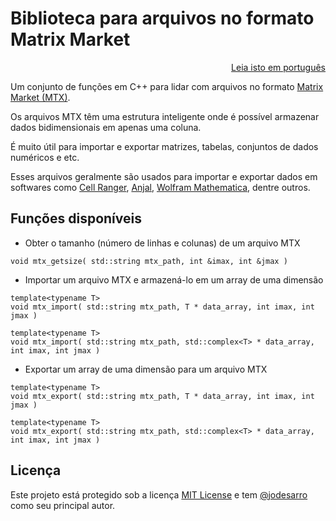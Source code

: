 # Biblioteca para arquivos no formato Matrix Market

<p align="right"><a href="https://github.com/jodesarro/mtx-library/blob/master/README.pt-br.md">Leia isto em português</a></p>

Um conjunto de funções em C++ para lidar com arquivos no formato [Matrix Market (MTX)](https://math.nist.gov/MatrixMarket/formats.html).

Os arquivos MTX têm uma estrutura inteligente onde é possível armazenar dados bidimensionais em apenas uma coluna.

É muito útil para importar e exportar matrizes, tabelas, conjuntos de dados numéricos e etc.

Esses arquivos geralmente são usados para importar e exportar dados em softwares como [Cell Ranger](https://support.10xgenomics.com/single-cell-gene-expression/software/pipelines/latest/what-is-cell-ranger), [Anjal](http://murasu.com/murasu-anjal/), [Wolfram Mathematica](https://reference.wolfram.com/language/ref/format/MTX.html), dentre outros.

## Funções disponíveis

- Obter o tamanho (número de linhas e colunas) de um arquivo MTX
```
void mtx_getsize( std::string mtx_path, int &imax, int &jmax )
```

- Importar um arquivo MTX e armazená-lo em um array de uma dimensão
```
template<typename T>
void mtx_import( std::string mtx_path, T * data_array, int imax, int jmax )

template<typename T>
void mtx_import( std::string mtx_path, std::complex<T> * data_array, int imax, int jmax )
```

- Exportar um array de uma dimensão para um arquivo MTX
```
template<typename T>
void mtx_export( std::string mtx_path, T * data_array, int imax, int jmax )

template<typename T>
void mtx_export( std::string mtx_path, std::complex<T> * data_array, int imax, int jmax )
```

## Licença

Este projeto está protegido sob a licença <a href="https://github.com/jodesarro/mtx-library/blob/master/LICENSE">MIT License</a> e tem [@jodesarro](https://github.com/jodesarro) como seu principal autor.